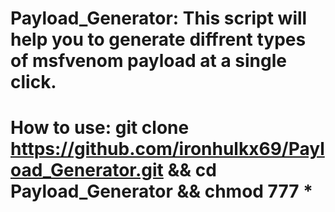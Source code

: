 # Payload_Generator: This script will help you to generate diffrent types of msfvenom payload at a single click.
# How to use: git clone https://github.com/ironhulkx69/Payload_Generator.git && cd Payload_Generator && chmod 777 *

